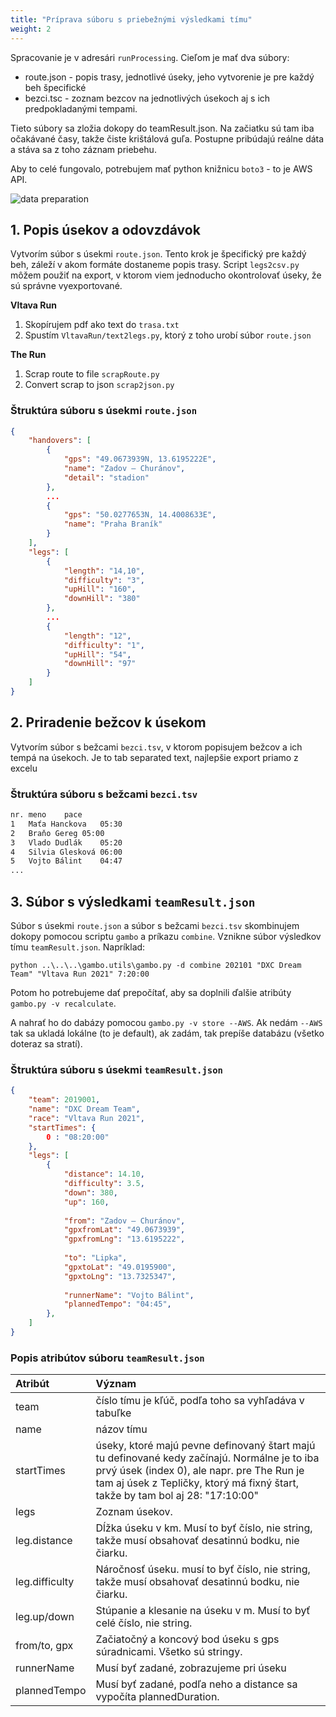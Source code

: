 ```yaml
---
title: "Príprava súboru s priebežnými výsledkami tímu"
weight: 2
---
```



Spracovanie je v adresári `runProcessing`. Cieľom je mať dva súbory:
* route.json - popis trasy, jednotlivé úseky, jeho vytvorenie je pre každý beh špecifické
* bezci.tsc - zoznam bezcov na jednotlivých úsekoch aj s ich predpokladanými tempami.

Tieto súbory sa zložia dokopy do teamResult.json. Na začiatku sú tam iba očakávané časy, takže čiste krištálová guľa. Postupne pribúdajú reálne dáta a stáva sa z toho záznam priebehu.

Aby to celé fungovalo, potrebujem mať python knižnicu `boto3` - to je AWS API.

![data preparation](/img/crystalBall_dataPreparation.png)

## 1. Popis úsekov a odovzdávok
Vytvorím súbor s úsekmi `route.json`. Tento krok je špecifický pre každý beh, záleží v akom formáte dostaneme popis trasy. Script `legs2csv.py` môžem použiť na export, v ktorom viem jednoducho okontrolovať úseky, že sú správne vyexportované.

**Vltava Run**

1. Skopírujem pdf ako text do `trasa.txt`
1. Spustím `VltavaRun/text2legs.py`, ktorý z toho urobí súbor `route.json`

**The Run**

1. Scrap route to file `scrapRoute.py`
1. Convert scrap to json `scrap2json.py`

### Štruktúra súboru s úsekmi `route.json`

``` JSON
{
    "handovers": [
        {
            "gps": "49.0673939N, 13.6195222E",
            "name": "Zadov – Churánov",
            "detail": "stadion"
        },
        ...
        {
            "gps": "50.0277653N, 14.4008633E",
            "name": "Praha Braník"
        }
    ],
    "legs": [
        {
            "length": "14,10",
            "difficulty": "3",
            "upHill": "160",
            "downHill": "380"
        },
        ...
        {
            "length": "12",
            "difficulty": "1",
            "upHill": "54",
            "downHill": "97"
        }
    ]
}
```



## 2. Priradenie bežcov k úsekom

Vytvorím súbor s bežcami `bezci.tsv`, v ktorom popisujem bežcov a ich tempá na úsekoch. Je to tab separated text, najlepšie export priamo z excelu

### Štruktúra súboru s bežcami `bezci.tsv`

``` HTML
nr.	meno	pace
1	Maťa Hanckova	05:30
2	Braňo Gereg	05:00
3	Vlado Dudlák	05:20
4	Silvia Glesková	06:00
5	Vojto Bálint	04:47
...
```

## 3. Súbor s výsledkami `teamResult.json`

Súbor s úsekmi `route.json` a súbor s bežcami `bezci.tsv` skombinujem dokopy pomocou scriptu `gambo` a príkazu `combine`. Vznikne súbor výsledkov tímu `teamResult.json`. Napríklad:

```Batchfile
python ..\..\..\gambo.utils\gambo.py -d combine 202101 "DXC Dream Team" "Vltava Run 2021" 7:20:00
```

Potom ho potrebujeme dať prepočítať, aby sa doplnili ďalšie atribúty `gambo.py -v recalculate`.

A nahrať ho do dabázy pomocou `gambo.py -v store --AWS`. Ak nedám `--AWS` tak sa ukladá lokálne (to je default), ak zadám, tak prepíše databázu (všetko doteraz sa stratí).

### Štruktúra súboru s úsekmi `teamResult.json`

```JSON
{
	"team": 2019001,
	"name": "DXC Dream Team",
	"race": "Vltava Run 2021",
	"startTimes": {
		0 : "08:20:00"
	},
    "legs": [
        {
            "distance": 14.10,
            "difficulty": 3.5,
            "down": 380,
            "up": 160,
			
            "from": "Zadov – Churánov",
            "gpxfromLat": "49.0673939",
            "gpxfromLng": "13.6195222",
			
            "to": "Lipka",
            "gpxtoLat": "49.0195900",
            "gpxtoLng": "13.7325347",
			
            "runnerName": "Vojto Bálint",
            "plannedTempo": "04:45",
        },
	]
}		
```

### Popis atribútov súboru `teamResult.json`

| Atribút     | Význam |
| :---------- | :----- |
| team           | číslo tímu je kľúč, podľa toho sa vyhľadáva v tabuľke|
| name           | názov tímu |
| startTimes     | úseky, ktoré majú pevne definovaný štart majú tu definované kedy začínajú. Normálne je to iba prvý úsek (index 0), ale napr. pre The Run je tam aj úsek z Tepličky, ktorý má fixný štart, takže by tam bol aj 28: "17:10:00" |
| legs           | Zoznam úsekov. |
| leg.distance   | Dĺžka úseku v km. Musí to byť číslo, nie string, takže musí obsahovať desatinnú bodku, nie čiarku. |
| leg.difficulty | Náročnosť úseku. musí to byť číslo, nie string, takže musí obsahovať desatinnú bodku, nie čiarku. |
| leg.up/down    | Stúpanie a klesanie na úseku v m. Musí to byť celé číslo, nie string. |
| from/to, gpx   | Začiatočný a koncový bod úseku s gps súradnicami. Všetko sú stringy. |
| runnerName     | Musí byť zadané, zobrazujeme pri úseku |
| plannedTempo   | Musí byť zadané, podľa neho a distance sa vypočíta plannedDuration. |